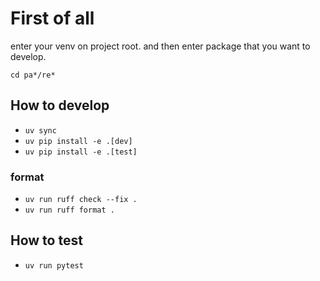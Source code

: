 
# First of all

enter your venv on project root. and then enter package that you want to develop.

`cd pa*/re*`

## How to develop


- `uv sync`
- `uv pip install -e .[dev]`
- `uv pip install -e .[test]`

### format

- `uv run ruff check --fix .`
- `uv run ruff format .`

## How to test

- `uv run pytest`